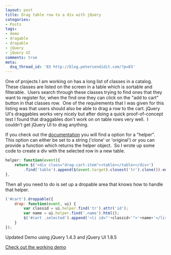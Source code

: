 ```yaml
---
layout: post
title: Drag table row to a div with jQuery
categories:
- Posts
tags:
- demo
- dragable
- dropable
- jQuery
- jQuery UI
comments: true
meta:
  dsq_thread_id: '83 http://blog.petersendidit.com/?p=83'
---
```

One of projects I am working on has a long list of classes in a catalog.  These classes are listed on the screen in a table which is sortable and filterable.  Users search through these classes trying to find ones that they want to register for, when the find one they can click on the "add to cart" button in that classes row.  One of the requirements that I was given for this listing was that users should also be able to drag a row to the cart. jQuery UI's draggables works very nicely but after doing a quick proof-of-concept test I found that draggables don't work on on table rows very well.  I couldn't get jQuery UI to drag anything.

If you check out the [documentation](http://jqueryui.com/demos/draggable/) you will find a option for a "helper".  This option can either be set to a string ('clone' or 'original') or you can provide a function which returns the helper object.  So I wrote up some code to create a div with the selected row in a new table.

```javascript
helper: function(event){
	return $('<div class="drag-cart-item"><table></table></div>')
		.find('table').append($(event.target).closest('tr').clone()).end().appendTo('body');
},
```

Then all you need to do is set up a dropable area that knows how to handle that helper.

```javascript
('#cart').droppable({
	drop: function(event, ui) {
		var classid = ui.helper.find('tr').attr('id');
		var name = ui.helper.find('.name').html();
		$('#cart .selected').append('<li id="'+classid+'">'+name+'</li>');
	}
});
```

Updated Demo using jQuery 1.4.3 and jQuery UI 1.8.5

[Check out the working demo](http://jsfiddle.net/petersendidit/cZare/2/show/)
